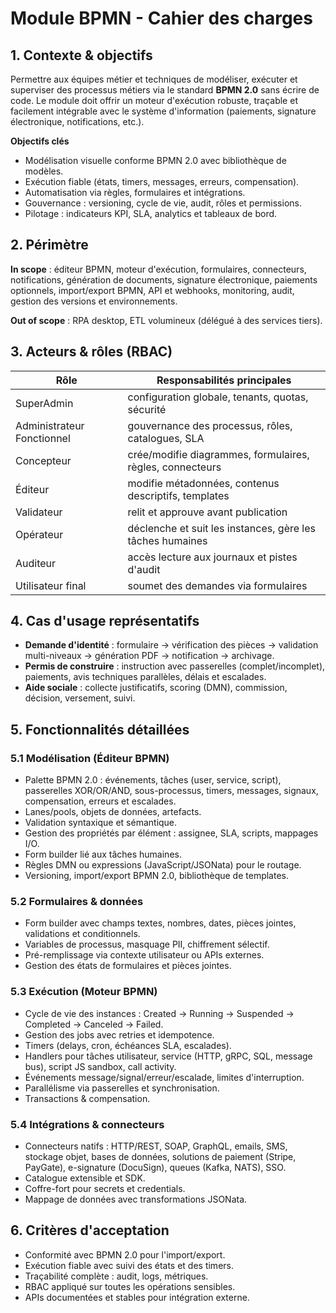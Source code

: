 # Module BPMN - Cahier des charges

## 1. Contexte & objectifs

Permettre aux équipes métier et techniques de modéliser, exécuter et superviser des processus métiers via le standard **BPMN 2.0** sans écrire de code. Le module doit offrir un moteur d'exécution robuste, traçable et facilement intégrable avec le système d'information (paiements, signature électronique, notifications, etc.).

**Objectifs clés**
- Modélisation visuelle conforme BPMN 2.0 avec bibliothèque de modèles.
- Exécution fiable (états, timers, messages, erreurs, compensation).
- Automatisation via règles, formulaires et intégrations.
- Gouvernance : versioning, cycle de vie, audit, rôles et permissions.
- Pilotage : indicateurs KPI, SLA, analytics et tableaux de bord.

## 2. Périmètre

**In scope** : éditeur BPMN, moteur d'exécution, formulaires, connecteurs, notifications, génération de documents, signature électronique, paiements optionnels, import/export BPMN, API et webhooks, monitoring, audit, gestion des versions et environnements.

**Out of scope** : RPA desktop, ETL volumineux (délégué à des services tiers).

## 3. Acteurs & rôles (RBAC)

| Rôle | Responsabilités principales |
|------|-----------------------------|
| SuperAdmin | configuration globale, tenants, quotas, sécurité |
| Administrateur Fonctionnel | gouvernance des processus, rôles, catalogues, SLA |
| Concepteur | crée/modifie diagrammes, formulaires, règles, connecteurs |
| Éditeur | modifie métadonnées, contenus descriptifs, templates |
| Validateur | relit et approuve avant publication |
| Opérateur | déclenche et suit les instances, gère les tâches humaines |
| Auditeur | accès lecture aux journaux et pistes d'audit |
| Utilisateur final | soumet des demandes via formulaires |

## 4. Cas d'usage représentatifs

- **Demande d'identité** : formulaire → vérification des pièces → validation multi-niveaux → génération PDF → notification → archivage.
- **Permis de construire** : instruction avec passerelles (complet/incomplet), paiements, avis techniques parallèles, délais et escalades.
- **Aide sociale** : collecte justificatifs, scoring (DMN), commission, décision, versement, suivi.

## 5. Fonctionnalités détaillées

### 5.1 Modélisation (Éditeur BPMN)
- Palette BPMN 2.0 : événements, tâches (user, service, script), passerelles XOR/OR/AND, sous-processus, timers, messages, signaux, compensation, erreurs et escalades.
- Lanes/pools, objets de données, artefacts.
- Validation syntaxique et sémantique.
- Gestion des propriétés par élément : assignee, SLA, scripts, mappages I/O.
- Form builder lié aux tâches humaines.
- Règles DMN ou expressions (JavaScript/JSONata) pour le routage.
- Versioning, import/export BPMN 2.0, bibliothèque de templates.

### 5.2 Formulaires & données
- Form builder avec champs textes, nombres, dates, pièces jointes, validations et conditionnels.
- Variables de processus, masquage PII, chiffrement sélectif.
- Pré-remplissage via contexte utilisateur ou APIs externes.
- Gestion des états de formulaires et pièces jointes.

### 5.3 Exécution (Moteur BPMN)
- Cycle de vie des instances : Created → Running → Suspended → Completed → Canceled → Failed.
- Gestion des jobs avec retries et idempotence.
- Timers (delays, cron, échéances SLA, escalades).
- Handlers pour tâches utilisateur, service (HTTP, gRPC, SQL, message bus), script JS sandbox, call activity.
- Événements message/signal/erreur/escalade, limites d'interruption.
- Parallélisme via passerelles et synchronisation.
- Transactions & compensation.

### 5.4 Intégrations & connecteurs
- Connecteurs natifs : HTTP/REST, SOAP, GraphQL, emails, SMS, stockage objet, bases de données, solutions de paiement (Stripe, PayGate), e-signature (DocuSign), queues (Kafka, NATS), SSO.
- Catalogue extensible et SDK.
- Coffre-fort pour secrets et credentials.
- Mappage de données avec transformations JSONata.

## 6. Critères d'acceptation
- Conformité avec BPMN 2.0 pour l'import/export.
- Exécution fiable avec suivi des états et des timers.
- Traçabilité complète : audit, logs, métriques.
- RBAC appliqué sur toutes les opérations sensibles.
- APIs documentées et stables pour intégration externe.

